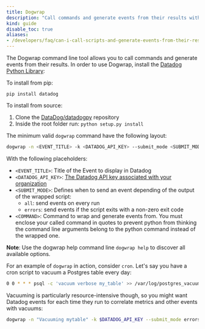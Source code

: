 ```yaml
---
title: Dogwrap
description: "Call commands and generate events from their results with Dogwrap"
kind: guide
disable_toc: true
aliases:
- /developers/faq/can-i-call-scripts-and-generate-events-from-their-results
---
```


The Dogwrap command line tool allows you to call commands and generate events from their results. In order to use Dogwrap, install the [Datadog Python Library][1]:

To install from pip:

```
pip install datadog
```

To install from source:

1. Clone the [DataDog/datadogpy][1] repository
2. Inside the root folder run: `python setup.py install`


The minimum valid `dogwrap` command have the following layout:

```bash
dogwrap -n <EVENT_TITLE> -k <DATADOG_API_KEY> --submit_mode <SUBMIT_MODE> "<COMMAND>"
```

With the following placeholders:

* `<EVENT_TITLE>`: Title of the Event to display in Datadog
* `<DATADOG_API_KEY>`: [The Datadog API key associated with your organization][2]
* `<SUBMIT_MODE>`: Defines when to send an event depending of the output of the wrapped script:
    * `all`: send events on every run
    * `errors`: send events if the script exits with a non-zero exit code
* `<COMMAND>`: Command to wrap and generate events from. You must enclose your called command in quotes to prevent python from thinking the command line arguments belong to the python command instead of the wrapped one.

**Note**: Use the dogwrap help command line `dogwrap help` to discover all available options.

For an example of `dogwrap` in action, consider `cron`. Let's say you have a cron script to vacuum a Postgres table every day:

```bash
0 0 * * * psql -c 'vacuum verbose my_table' >> /var/log/postgres_vacuums.log 2>&1
```

Vacuuming is particularly resource-intensive though, so you might want Datadog events for each time they run to correlate metrics and other events with vacuums:

```bash
dogwrap -n "Vacuuming mytable" -k $DATADOG_API_KEY --submit_mode errors "psql -c 'vacuum verbose my_table' 2>&1 /var/log/postgres_vacuums.log"
```
[1]: https://github.com/DataDog/datadogpy
[2]: https://app.datadoghq.com/account/settings#api
